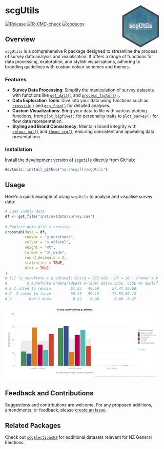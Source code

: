 scgUtils <a href="https://sarahcgall.github.io/scgUtils/"><img src="man/figures/logo.png" align="right" height="138" alt="" /></a>
================
<!-- badges: start -->
[![Release](https://img.shields.io/badge/Release-development%20version%200&#46;0&#46;1-1c75bc)](https://github.com/sarahcgall/scgUtils)
[![R-CMD-check](https://github.com/sarahcgall/scgUtils/actions/workflows/R-CMD-check.yaml/badge.svg)](https://github.com/sarahcgall/scgUtils/actions/workflows/R-CMD-check.yaml)
[![codecov](https://codecov.io/gh/sarahcgall/scgUtils/graph/badge.svg?token=SG99DJ56I4)](https://codecov.io/gh/sarahcgall/scgUtils)
<!-- badges: end -->

## Overview
`scgUtils` is a comprehensive R package designed to streamline the process of survey data analysis and visualisation. 
It offers a range of functions for data processing, exploration, and stylish visualisations, adhering to branding 
guidelines with custom colour schemes and themes.

### Features

- **Survey Data Processing**: Simplify the manipulation of survey datasets with functions like [`get_data()`](https://sarahcgall.github.io/scgUtils/reference/get_data.html) and [`process_factors()`](https://sarahcgall.github.io/scgUtils/reference/process_factors.html).
- **Data Exploration Tools**: Dive into your data using functions such as [`crosstab()`](https://sarahcgall.github.io/scgUtils/reference/crosstab.html) and [`grp_freq()`](https://sarahcgall.github.io/scgUtils/reference/grp_freq.html) for detailed analyses.
- **Custom Visualizations**: Bring your data to life with various plotting functions, from [`plot_bigfive()`](https://sarahcgall.github.io/scgUtils/reference/plot_bigfive.html) for personality traits to [`plot_sankey()`](https://sarahcgall.github.io/scgUtils/reference/plot_sankey.html) for flow data representation.
- **Styling and Brand Consistency**: Maintain brand integrity with [`colour_pal()`](https://sarahcgall.github.io/scgUtils/reference/colour_pal.html) and [`theme_scg()`](https://sarahcgall.github.io/scgUtils/reference/theme_scg.html), ensuring consistent and appealing data presentations.

### Installation

Install the development version of `scgUtils` directly from GitHub:

``` r
devtools::install_github("sarahcgall/scgUtils")
```

## Usage
Here's a quick example of using `scgUtils` to analyse and visualise survey data:

```r
# Load sample data
df <- get_file("inst/extdata/survey.sav")

# Explore data with a crosstab
crosstab(data = df,
         rowVar = "p_eurefvote",
         colVar = "p_edlevel",
         weight = "wt",
         format = "df_wide",
         round_decimals = 2,
         statistics = TRUE,
         plot = TRUE
)
# [1] "p_eurefvote x p_edlevel: Chisq = 371.026 | DF = 10 | Cramer's V = 0.243 | p-value = 0"
#         p_eurefvote Undergraduate A-level Below GCSE  GCSE No qualifications Postgrad Total
# 1 I voted to remain         61.23   40.58      27.47 30.60             23.49    73.47 47.92
# 2  I voted to leave         38.25   59.12      72.53 69.13             76.51    26.42 51.78
# 3        Don't know          0.52    0.30       0.00  0.27              0.00     0.10  0.31
```
![`scgElectionsNZ`](vignettes/articles/img/crosstab_example.png)

## Feedback and Contributions
Suggestions and contributions are welcome. For any proposed additions, amendments, or feedback, please
[create an issue](https://github.com/sarahcgall/scgUtils/issues).

## Related Packages
Check out [`scgElectionsNZ`](https://sarahcgall.github.io/scgElectionsNZ) for additional datasets relevant for 
NZ General Elections.

